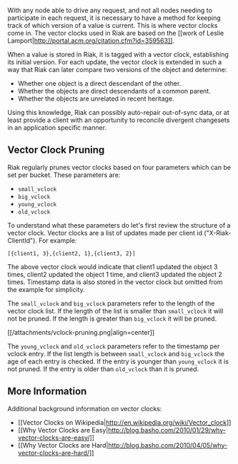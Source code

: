 With any node able to drive any request, and not all nodes needing to
participate in each request, it is necessary to have a method for
keeping track of which version of a value is current. This is where
vector clocks come in. The vector clocks used in Riak are based on the
[[work of Leslie Lamport|http://portal.acm.org/citation.cfm?id=359563]].

When a value is stored in Riak, it is tagged with a vector clock,
establishing its initial version. For each update, the vector clock is
extended in such a way that Riak can later compare two versions of the
object and determine:

 * Whether one object is a direct descendant of the other.
 * Whether the objects are direct descendants of a common parent.
 * Whether the objects are unrelated in recent heritage.

Using this knowledge, Riak can possibly auto-repair out-of-sync data,
or at least provide a client with an opportunity to reconcile
divergent changesets in an application specific manner.

## Vector Clock Pruning

Riak regularly prunes vector clocks based on four parameters which can
be set per bucket. These parameters are:

 * `small_vclock`
 * `big_vclock`
 * `young_vclock`
 * `old_vclock`

To understand what these parameters do let's first review the
structure of a vector clock. Vector clocks are a list of updates made
per client id ("X-Riak-ClientId"). For example:

    [{client1, 3},{client2, 1},{client3, 2}]

The above vector clock would indicate that client1 updated the object
3 times, client2 updated the object 1 time, and client3 updated the
object 2 times. Timestamp data is also stored in the vector clock but
omitted from the example for simplicity.

The `small_vclock` and `big_vclock` parameters refer to the length of
the vector clock list. If the length of the list is smaller than
`small_vclock` it will not be pruned. If the length is greater than
`big_vclock` it will be pruned.

[[/attachments/vclock-pruning.png|align=center]]

The `young_vclock` and `old_vclock` parameters refer to the timestamp
per vclock entry. If the list length is between `small_vclock` and
`big_vclock` the age of each entry is checked. If the entry is younger
than `young_vclock` it is not pruned. If the entry is older than
`old_vclock` than it is pruned.

## More Information

Additional background information on vector clocks:

 * [[Vector Clocks on Wikipedia|http://en.wikipedia.org/wiki/Vector_clock]]
 * [[Why Vector Clocks are Easy|http://blog.basho.com/2010/01/29/why-vector-clocks-are-easy/]]
 * [[Why Vector Clocks are Hard|http://blog.basho.com/2010/04/05/why-vector-clocks-are-hard/]]
